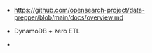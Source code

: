 
- https://github.com/opensearch-project/data-prepper/blob/main/docs/overview.md
- DynamoDB + zero ETL

- 